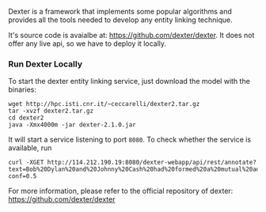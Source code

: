 Dexter is a framework that implements some popular algorithms and provides all the tools needed to develop any entity linking technique.

It's source code is avaialbe at: https://github.com/dexter/dexter.
It does not offer any live api, so we have to deploy it locally.

### Run Dexter Locally
To start the dexter entity linking service, 
just download the model with the binaries:

```shell
wget http://hpc.isti.cnr.it/~ceccarelli/dexter2.tar.gz
tar -xvzf dexter2.tar.gz
cd dexter2
java -Xmx4000m -jar dexter-2.1.0.jar
```
It will start a service listening to port `8080`.
To check whether the service is available, 
run 
```
curl -XGET http://114.212.190.19:8080/dexter-webapp/api/rest/annotate?text=Bob%20Dylan%20and%20Johnny%20Cash%20had%20formed%20a%20mutual%20admiration%20society%20even%20before%20they%20met%20in%20the%20early%201960s&n=50&wn=false&debug=false&format=text&min-conf=0.5
``` 



For more information, please refer to the official repository of dexter: https://github.com/dexter/dexter

 


